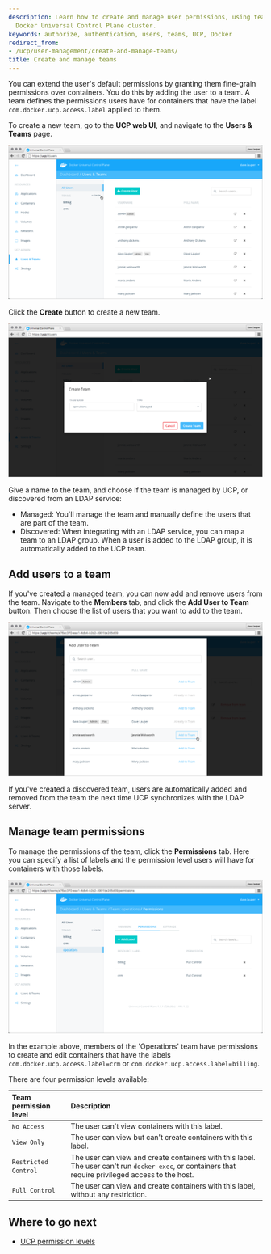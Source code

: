```yaml
---
description: Learn how to create and manage user permissions, using teams in your
  Docker Universal Control Plane cluster.
keywords: authorize, authentication, users, teams, UCP, Docker
redirect_from:
- /ucp/user-management/create-and-manage-teams/
title: Create and manage teams
---
```


You can extend the user's default permissions by granting them fine-grain
permissions over containers. You do this by adding the user to a team.
A team defines the permissions users have for containers that have the label
`com.docker.ucp.access.label` applied to them.

To create a new team, go to the **UCP web UI**, and navigate to the
**Users & Teams** page.

![](../images/create-and-manage-teams-1.png)

Click the **Create** button to create a new team.

![](../images/create-and-manage-teams-2.png)

Give a name to the team, and choose if the team is managed by UCP, or
discovered from an LDAP service:

* Managed: You'll manage the team and manually define the users that are part
of the team.
* Discovered: When integrating with an LDAP service, you can map a team to
an LDAP group. When a user is added to the LDAP group, it is automatically added
to the UCP team.

## Add users to a team

If you've created a managed team, you can now add and remove users from the
team.
Navigate to the **Members** tab, and click the **Add User to Team** button.
Then choose the list of users that you want to add to the team.

![](../images/create-and-manage-teams-3.png)

If you've created a discovered team, users are automatically added and removed
from the team the next time UCP synchronizes with the LDAP server.

## Manage team permissions

To manage the permissions of the team, click the **Permissions** tab.
Here you can specify a list of labels and the permission level users will have
for containers with those labels.

![](../images/create-and-manage-teams-4.png)

In the example above, members of the 'Operations' team have permissions to
create and edit containers that have the labels
`com.docker.ucp.access.label=crm` or `com.docker.ucp.access.label=billing`.

There are four permission levels available:

| Team permission level | Description                                                                                                                                          |
|:----------------------|:-----------------------------------------------------------------------------------------------------------------------------------------------------|
| `No Access`           | The user can't view containers with this label.                                                                                                      |
| `View Only`           | The user can view but can't create containers with this label.                                                                                       |
| `Restricted Control`  | The user can view and create containers with this label. The user can't run `docker exec`, or containers that require privileged access to the host. |
| `Full Control`        | The user can view and create containers with this label, without any restriction.                                                                    |

## Where to go next

* [UCP permission levels](permission-levels.md)